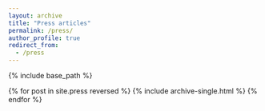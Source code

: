 ```yaml
---
layout: archive
title: "Press articles"
permalink: /press/
author_profile: true
redirect_from:
  - /press
---
```


{% include base_path %}

{% for post in site.press reversed %}
  {% include archive-single.html %}
{% endfor %}
